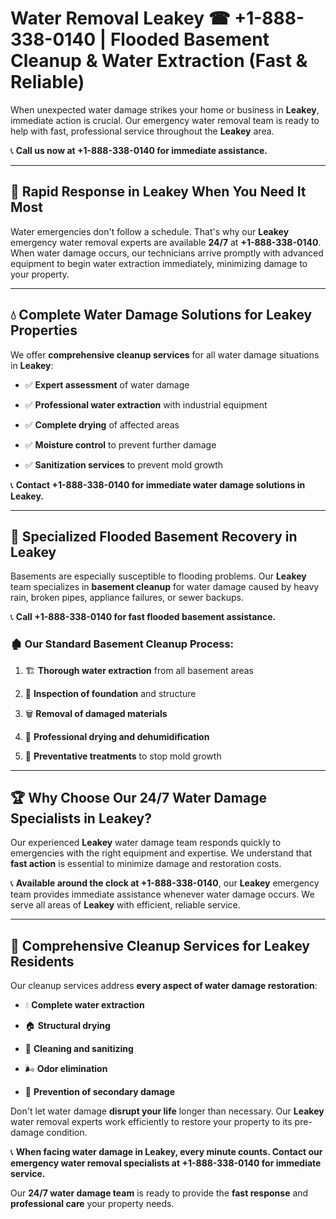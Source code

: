 # Water Removal Leakey ☎ +1-888-338-0140 | Flooded Basement Cleanup & Water Extraction (Fast & Reliable)

When unexpected water damage strikes your home or business in **Leakey**, immediate action is crucial. Our emergency water removal team is ready to help with fast, professional service throughout the **Leakey** area. 

📞 **Call us now at +1-888-338-0140 for immediate assistance.**
---
## 🚀 Rapid Response in Leakey When You Need It Most
Water emergencies don't follow a schedule. That's why our **Leakey** emergency water removal experts are available **24/7** at **+1-888-338-0140**. When water damage occurs, our technicians arrive promptly with advanced equipment to begin water extraction immediately, minimizing damage to your property.
---
## 💧 Complete Water Damage Solutions for Leakey Properties
We offer **comprehensive cleanup services** for all water damage situations in **Leakey**:
- ✅ **Expert assessment** of water damage  
- ✅ **Professional water extraction** with industrial equipment  
- ✅ **Complete drying** of affected areas  
- ✅ **Moisture control** to prevent further damage  
- ✅ **Sanitization services** to prevent mold growth  
📞 **Contact +1-888-338-0140 for immediate water damage solutions in Leakey.**
---
## 🌊 Specialized Flooded Basement Recovery in Leakey
Basements are especially susceptible to flooding problems. Our **Leakey** team specializes in **basement cleanup** for water damage caused by heavy rain, broken pipes, appliance failures, or sewer backups. 
📞 **Call +1-888-338-0140 for fast flooded basement assistance.**
### 🏚️ Our Standard Basement Cleanup Process:
1. 🏗️ **Thorough water extraction** from all basement areas  
2. 🔎 **Inspection of foundation** and structure  
3. 🗑️ **Removal of damaged materials**  
4. 💨 **Professional drying and dehumidification**  
5. 🚫 **Preventative treatments** to stop mold growth  
---
## 🏆 Why Choose Our 24/7 Water Damage Specialists in Leakey?
Our experienced **Leakey** water damage team responds quickly to emergencies with the right equipment and expertise. We understand that **fast action** is essential to minimize damage and restoration costs.
📞 **Available around the clock at +1-888-338-0140**, our **Leakey** emergency team provides immediate assistance whenever water damage occurs. We serve all areas of **Leakey** with efficient, reliable service.
---
## 🧹 Comprehensive Cleanup Services for Leakey Residents
Our cleanup services address **every aspect of water damage restoration**:
- 💧 **Complete water extraction**  
- 🏠 **Structural drying**  
- 🧼 **Cleaning and sanitizing**  
- 🌬️ **Odor elimination**  
- 🚫 **Prevention of secondary damage**  
Don't let water damage **disrupt your life** longer than necessary. Our **Leakey** water removal experts work efficiently to restore your property to its pre-damage condition.
📞 **When facing water damage in Leakey, every minute counts. Contact our emergency water removal specialists at +1-888-338-0140 for immediate service.**
Our **24/7 water damage team** is ready to provide the **fast response** and **professional care** your property needs.
